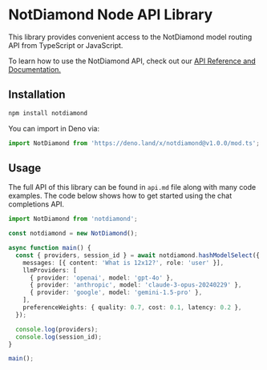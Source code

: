 # NotDiamond Node API Library

This library provides convenient access to the NotDiamond model routing API from TypeScript or JavaScript.

To learn how to use the NotDiamond API, check out our [API Reference and Documentation.](https://notdiamond.readme.io/v0.1.0-beta/docs/getting-started)

## Installation

```sh
npm install notdiamond
```

You can import in Deno via:

```ts
import NotDiamond from 'https://deno.land/x/notdiamond@v1.0.0/mod.ts';
```

## Usage

The full API of this library can be found in `api.md` file along with many code examples. The code below shows how to get started using the chat completions API.

```ts
import NotDiamond from 'notdiamond';

const notdiamond = new NotDiamond();

async function main() {
  const { providers, session_id } = await notdiamond.hashModelSelect({
    messages: [{ content: 'What is 12x12?', role: 'user' }],
    llmProviders: [
      { provider: 'openai', model: 'gpt-4o' },
      { provider: 'anthropic', model: 'claude-3-opus-20240229' },
      { provider: 'google', model: 'gemini-1.5-pro' },
    ],
    preferenceWeights: { quality: 0.7, cost: 0.1, latency: 0.2 },
  });

  console.log(providers);
  console.log(session_id);
}

main();
```
